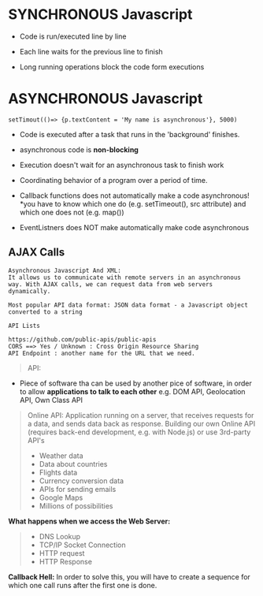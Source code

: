 # SYNCHRONOUS Javascript

- Code is run/executed line by line

- Each line waits for the previous line to finish

- Long running operations block the code form executions

# ASYNCHRONOUS Javascript

    setTimout(()=> {p.textContent = 'My name is asynchronous'}, 5000)

- Code is executed after a task that runs in the 'background' finishes.

- asynchronous code is **non-blocking**

- Execution doesn't wait for an asynchronous task to finish work

- Coordinating behavior of a program over a period of time.

- Callback functions does not automatically make a code asynchronous! \*you have to know which one do (e.g. setTimeout(), src attribute) and which one does not (e.g. map())

- EventListners does NOT make automatically make code asynchronous

## AJAX Calls

    Asynchronous Javascript And XML:
    It allows us to communicate with remote servers in an asynchronous way. With AJAX calls, we can request data from web servers dynamically.

    Most popular API data format: JSON data format - a Javascript object converted to a string

    API Lists

    https://github.com/public-apis/public-apis
    CORS ==> Yes / Unknown : Cross Origin Resource Sharing
    API Endpoint : another name for the URL that we need.

> API:

- Piece of software tha can be used by another pice of software, in order to allow **applications to talk to each other** e.g. DOM API, Geolocation API, Own Class API

> Online API: Application running on a server, that receives requests for a data, and sends data back as response. Building our own Online API (requires back-end development, e.g. with Node.js) or use 3rd-party API's
>
> - Weather data
> - Data about countries
> - Flights data
> - Currency conversion data
> - APIs for sending emails
> - Google Maps
> - Millions of possibilities

**What happens when we access the Web Server:**

> - DNS Lookup
> - TCP/IP Socket Connection
> - HTTP request
> - HTTP Response

**Callback Hell:** In order to solve this, you will have to create a sequence for which one call runs after the first one is done.
